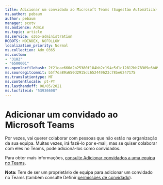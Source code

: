 ```yaml
---
title: Adicionar um convidado ao Microsoft Teams (Sugestão Automática)
ms.author: pebaum
author: pebaum
manager: scotv
ms.audience: Admin
ms.topic: article
ms.service: o365-administration
ROBOTS: NOINDEX, NOFOLLOW
localization_priority: Normal
ms.collection: Adm_O365
ms.custom:
- "3182"
- "6500001"
ms.openlocfilehash: 2f21eae666d2b25380f184bb2c194e5d1c12812bb78309e6b09f9f497163b8c8
ms.sourcegitcommit: b5f7da89a650d2915dc652449623c78be6247175
ms.translationtype: MT
ms.contentlocale: pt-PT
ms.lasthandoff: 08/05/2021
ms.locfileid: "53936608"
---
```

# <a name="add-a-guest-to-microsoft-teams"></a>Adicionar um convidado ao Microsoft Teams

Por vezes, vai querer colaborar com pessoas que não estão na organização da sua equipa. Muitas vezes, irá fazê-lo por e-mail, mas se quiser colaborar com eles no Teams, pode adicioná-los como convidados.

Para obter mais informações, [consulte Adicionar convidados a uma equipa no Teams](https://support.office.com/article/add-guests-to-a-team-in-teams-fccb4fa6-f864-4508-bdde-256e7384a14f#ID0EAABAAA=Desktop).

**Nota:** Tem de ser um proprietário de equipa para adicionar um convidado no Teams (também consulte Definir [permissões de convidado](https://support.office.com/article/set-guest-permissions-for-channels-in-teams-4756c468-2746-4bfd-a582-736d55fcc169)).